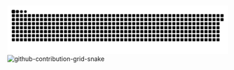 ![github-contribution-grid-snake](https://raw.githubusercontent.com/tsubakijuju13/tsubakijuju13/output/snake_satoru.svg#gh-light-mode-only)
![github-contribution-grid-snake](https://raw.githubusercontent.com/Awayume/Awayume/output/snake_dark_satoru.svg#gh-dark-mode-only)